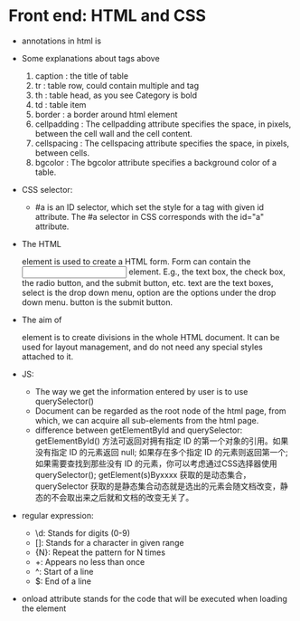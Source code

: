 # Front end: HTML and CSS

- annotations in html is <!-- 注释内容 -->
- Some explanations about tags above 
  1. caption : the title of table 
  1. tr : table row, could contain multiple  and  tag  
  1. th : table head, as you see Category is bold 
  1. td : table item
  1. border : a border around html element 
  1. cellpadding : The cellpadding attribute specifies the space, in pixels, between the cell wall and the cell content. 
  1. cellspacing : The cellspacing attribute specifies the space, in pixels, between cells. 
  1. bgcolor : The bgcolor attribute specifies a background color of a table.
- CSS selector:
  - \#a is an ID selector, which set the style for a tag with given id attribute. The #a selector in CSS corresponds with the id="a" attribute. 
- The HTML <form> element is used to create a HTML form. Form can contain the <input> element. E.g., the text box, the check box, the radio button, and the submit button, etc.  text are the text boxes, select is the drop down menu, option are the options under the drop down menu. button is the submit button.
- The aim of <div> element is to create divisions in the whole HTML document. It can be used for layout management, and do not need any special styles attached to it.



- JS:
  - The way we get the information entered by user is to use querySelector()
  - Document can be regarded as the root node of the html page, from which, we can acquire all sub-elements from the html page.
  - difference between getElementById and querySelector: getElementById() 方法可返回对拥有指定 ID 的第一个对象的引用。如果没有指定 ID 的元素返回 null; 如果存在多个指定 ID 的元素则返回第一个; 如果需要查找到那些没有 ID 的元素，你可以考虑通过CSS选择器使用 querySelector(); getElement(s)Byxxxx 获取的是动态集合，querySelector 获取的是静态集合动态就是选出的元素会随文档改变，静态的不会取出来之后就和文档的改变无关了。
- regular expression:
  - \d: Stands for digits (0-9) 
  - []: Stands for a character in given range 
  - {N}: Repeat the pattern for N times 
  - +: Appears no less than once 
  - ^: Start of a line 
  - $: End of a line
- onload attribute stands for the code that will be executed when loading the element